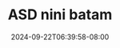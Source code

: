 --- 
title: "ASD nini batam"
description: "streaming  video bokep ASD nini batam telegram   terbaru"
date: 2024-09-22T06:39:58-08:00
file_code: "n1hxbhmgwhuv"
draft: false
cover: "5a3bqexoytnnjsto.jpg"
tags: ["ASD", "nini", "batam", "bokep-indo", "bokep-viral", "bokep-ig"]
length: 2164
fld_id: "1483163"
foldername: "Asian s3x diary Batam id telegram"
categories: ["Asian s3x diary Batam id telegram"]
views: 0
---